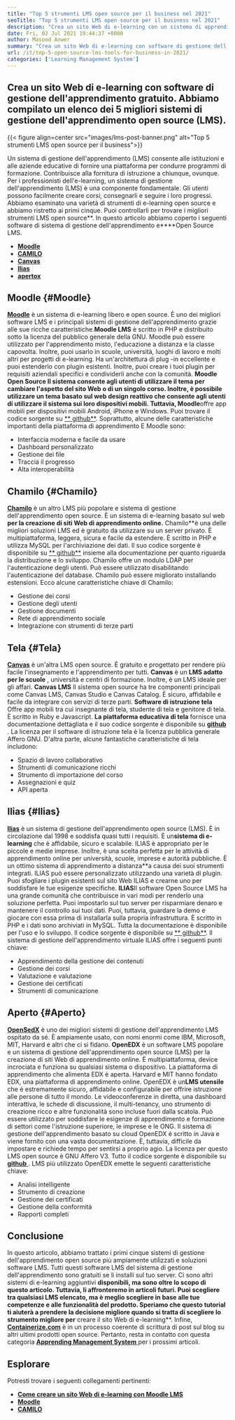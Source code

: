 ```yaml
---
title: "Top 5 strumenti LMS open source per il business nel 2021" 
seoTitle: "Top 5 strumenti LMS open source per il business nel 2021" 
description: "Crea un sito Web di e-learning con un sistema di apprendimento a distanza gratuito e open source. Dai un'occhiata all'elenco e scegli l'LMS e-learning appropriato per le imprese." 
date: Fri, 02 Jul 2021 19:44:37 +0000
author: Masood Anwer
summary: "Crea un sito Web di e-learning con software di gestione dell'apprendimento gratuito. Abbiamo compilato un elenco dei 5 migliori sistemi di gestione dell'apprendimento open source (LMS)." 
url: /it/top-5-open-source-lms-tools-for-business-in-2021/
categories: ['Learning Management System']
---
```


## Crea un sito Web di e-learning con software di gestione dell'apprendimento gratuito. Abbiamo compilato un elenco dei 5 migliori sistemi di gestione dell'apprendimento open source (LMS).

{{< figure align=center src="images/lms-post-banner.png" alt="Top 5 strumenti LMS open source per il business">}}

Un sistema di gestione dell'apprendimento (LMS) consente alle istituzioni e alle aziende educative di fornire una piattaforma per condurre programmi di formazione. Contribuisce alla fornitura di istruzione a chiunque, ovunque. Per i professionisti dell'e-learning, un sistema di gestione dell'apprendimento (LMS) è una componente fondamentale. Gli utenti possono facilmente creare corsi, consegnarli e seguire i loro progressi. Abbiamo esaminato una varietà di strumenti di e-learning open source e abbiamo ristretto ai primi cinque. Puoi controllarli per trovare i migliori strumenti LMS open source**.
In questo articolo abbiamo coperto i seguenti software di sistema di gestione dell'apprendimento e****Open Source LMS.
* [ **Moodle** ][1]
* [ **CAMILO** ][2]
* [ **Canvas** ][3]
* [ **Ilias** ][4]
* [ **apertox** ][5]

## Moodle {#Moodle}

[ **Moodle**][6] è un sistema di e-learning libero e open source. È uno dei migliori software LMS e i principali sistemi di gestione dell'apprendimento grazie alle sue ricche caratteristiche.**Moodle LMS** è scritto in PHP e distribuito sotto la licenza del pubblico generale della GNU. Moodle può essere utilizzato per l'apprendimento misto, l'educazione a distanza e la classe capovolta. Inoltre, puoi usarlo in scuole, università, luoghi di lavoro e molti altri per progetti di e-learning. Ha un'architettura di plug -in eccellente e puoi estenderlo con plugin esistenti. Inoltre, puoi creare i tuoi plugin per requisiti aziendali specifici e condividerli anche con la comunità.
**Moodle Open Source **Il sistema consente agli utenti di utilizzare il tema per cambiare l'aspetto del sito Web o di un singolo corso. Inoltre, è possibile utilizzare un tema basato sul web design reattivo che consente agli utenti di utilizzare il sistema sui loro dispositivi mobili. Tuttavia,** Moodle**offre app mobili per dispositivi mobili Android, iPhone e Windows. Puoi trovare il codice sorgente su [** github**][7].
Soprattutto, alcune delle caratteristiche importanti della piattaforma di apprendimento E Moodle sono:
  * Interfaccia moderna e facile da usare
  * Dashboard personalizzato
  * Gestione dei file
  * Traccia il progresso
  * Alta interoperabilità

## Chamilo {#Chamilo}

[ **Chamilo**][8] è un altro LMS più popolare e sistema di gestione dell'apprendimento open source. È un sistema di e-learning basato sul web **per la creazione di siti Web di apprendimento online.** Chamilo**è una delle migliori soluzioni LMS ed è gratuito da utilizzare su un server privato. È multipiattaforma, leggera, sicura e facile da estendere. È scritto in PHP e utilizza MySQL per l'archiviazione dei dati. Il suo codice sorgente è disponibile su [** github**][9] insieme alla documentazione per quanto riguarda la distribuzione e lo sviluppo. Chamilo offre un modulo LDAP per l'autenticazione degli utenti. Può essere utilizzato disabilitando l'autenticazione del database. Chamilo può essere migliorato installando estensioni.
Ecco alcune caratteristiche chiave di Chamilo:
  * Gestione dei corsi
  * Gestione degli utenti
  * Gestione documenti
  * Rete di apprendimento sociale
  * Integrazione con strumenti di terze parti

## Tela {#Tela}

[ **Canvas**][10] è un'altra LMS open source. È gratuito e progettato per rendere più facile l'insegnamento e l'apprendimento per tutti. **Canvas** è un **LMS adatto per le scuole** , università e centri di formazione. Inoltre, è un LMS ideale per gli affari. **Canvas LMS** Il sistema open source ha tre componenti principali come Canvas LMS, Canvas Studio e Canvas Catalog. È sicuro, affidabile e facile da integrare con servizi di terze parti. **Software di istruzione tela** Offre app mobili tra cui insegnante di tela, studente di tela e genitore di tela. È scritto in Ruby e Javascript. **La piattaforma educativa di tela** fornisce una documentazione dettagliata e il suo codice sorgente è disponibile su [**github** ][11]. La licenza per il software di istruzione tela è la licenza pubblica generale Affero GNU.
D'altra parte, alcune fantastiche caratteristiche di tela includono:
  * Spazio di lavoro collaborativo
  * Strumenti di comunicazione ricchi
  * Strumento di importazione del corso
  * Assegnazioni e quiz
  * API aperta

## Ilias {#Ilias}

[ **Ilias**][12] è un sistema di gestione dell'apprendimento open source (LMS). È in circolazione dal 1998 e soddisfa quasi tutti i requisiti. È un**sistema di e-learning** che è affidabile, sicuro e scalabile. ILIAS è appropriato per le piccole e medie imprese. Inoltre, è una scelta perfetta per le attività di apprendimento online per università, scuole, imprese e autorità pubbliche. È un ottimo sistema di apprendimento a distanza**a causa dei suoi strumenti integrati. ILIAS può essere personalizzato utilizzando una varietà di plugin. Puoi sfogliare i plugin esistenti sul sito Web ILIAS e crearne uno per soddisfare le tue esigenze specifiche.
**ILIAS**Il software Open Source LMS ha una grande comunità che contribuisce in vari modi per renderlo una soluzione perfetta. Puoi impostarlo sul tuo server per risparmiare denaro e mantenere il controllo sui tuoi dati. Puoi, tuttavia, guardare la demo e giocare con essa prima di installarla sulla propria infrastruttura. È scritto in PHP e i dati sono archiviati in MySQL. Tutta la documentazione è disponibile per l'uso e lo sviluppo. Il codice sorgente è disponibile su [** github**][13].
Il sistema di gestione dell'apprendimento virtuale ILIAS offre i seguenti punti chiave:
  * Apprendimento della gestione dei contenuti
  * Gestione dei corsi
  * Valutazione e valutazione
  * Gestione dei certificati
  * Strumenti di comunicazione

## Aperto {#Aperto}

[ **OpenSedX**][14] è uno dei migliori sistemi di gestione dell'apprendimento LMS ospitato da sé. È ampiamente usato, con nomi enormi come IBM, Microsoft, MIT, Harvard e altri che ci si fidano. **OpenEDX** è un software LMS popolare e un sistema di gestione dell'apprendimento open source (LMS) per la creazione di siti Web di apprendimento online. È multipiattaforma, device incrociata e funziona su qualsiasi sistema o dispositivo. La piattaforma di apprendimento che alimenta EDX è aperta. Harvard e MIT hanno fondato EDX, una piattaforma di apprendimento online. OpenEDX è un**LMS utensile** che è estremamente sicuro, affidabile e configurabile per offrire istruzione alle persone di tutto il mondo.
Le videoconferenze in diretta, una dashboard interattiva, le schede di discussione, il multi-tenancy, uno strumento di creazione ricco e altre funzionalità sono incluse fuori dalla scatola. Può essere utilizzato per soddisfare le esigenze di apprendimento e formazione di settori come l'istruzione superiore, le imprese e le ONG. Il sistema di gestione dell'apprendimento basato su cloud OpenEDX è scritto in Java e viene fornito con una vasta documentazione. È, tuttavia, difficile da impostare e richiede tempo per sentirsi a proprio agio. La licenza per questo LMS open source è GNU Affero V3. Tutto il codice sorgente è disponibile su [ **github** ][15].
LMS più utilizzato OpenEDX emette le seguenti caratteristiche chiave:
  * Analisi intelligente
  * Strumento di creazione
  * Gestione dei certificati
  * Gestione della conformità
  * Rapporti completi

## Conclusione
In questo articolo, abbiamo trattato i primi cinque sistemi di gestione dell'apprendimento open source più ampiamente utilizzati e soluzioni software LMS. Tutti questi software LMS del sistema di gestione dell'apprendimento sono gratuiti se li installi sul tuo server. Ci sono altri sistemi di e-learning aggiuntivi **disponibili, ma sono oltre lo scopo di questo articolo. Tuttavia, li affronteremo in articoli futuri. Puoi scegliere tra qualsiasi LMS elencato, ma è meglio scegliere in base alle tue competenze e alle funzionalità del prodotto. Speriamo che questo tutorial ti aiuterà a prendere la decisione migliore quando si tratta di scegliere lo strumento migliore per** creare il sito Web di e-learning**.
Infine, [ **Containerize.com**][16] è in un processo coerente di scrittura di post sul blog su altri ultimi prodotti open source. Pertanto, resta in contatto con questa categoria [**Apprending Management System** ][17] per i prossimi articoli.

## Esplorare
Potresti trovare i seguenti collegamenti pertinenti:
* [ **Come creare un sito Web di e-learning con Moodle LMS** ][18]
* [ **Moodle** ][19]
* [ **CAMILO** ][20]



[1]: #Moodle
[2]: #Chamilo
[3]: #Canvas
[4]: #ILIAS
[5]: #OpenEdx
[6]: https://moodle.org/
[7]: https://github.com/moodle/moodle
[8]: https://chamilo.org/en/
[9]: https://github.com/chamilo/chamilo-lms
[10]: https://www.instructure.com/canvas
[11]: https://github.com/instructure/canvas-lms
[12]: https://www.ilias.de/en/
[13]: https://github.com/ILIAS-eLearning/ILIAS
[14]: https://open.edx.org/
[15]: https://github.com/edx/edx-platform
[16]: https://containerize.com
[17]: https://blog.containerize.com/category/learning-management-system/
[18]: https://blog.containerize.com/learning-management-system/how-to-create-e-learning-platform-with-moodle-lms/
[19]: https://products.containerize.com/lms/moodle/
[20]: https://products.containerize.com/lms/chamilo/
